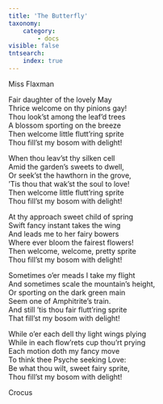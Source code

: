 ```yaml
---
title: 'The Butterfly'
taxonomy:
    category:
        - docs
visible: false
tntsearch:
    index: true
---
```


<div class="author">Miss Flaxman</div>

Fair daughter of the lovely May  
Thrice welcome on thy pinions gay!  
Thou look’st among the leaf’d trees  
A blossom sporting on the breeze  
Then welcome little flutt’ring sprite  
Thou fill’st my bosom with delight!

When thou leav’st thy silken cell  
Amid the garden’s sweets to dwell,  
Or seek’st the hawthorn in the grove,  
’Tis thou that wak’st the soul to love!  
Then welcome little flutt’ring sprite  
Thou fill’st my bosom with delight!

At thy approach sweet child of spring  
Swift fancy instant takes the wing  
And leads me to her fairy bowers  
Where ever bloom the fairest flowers!  
Then welcome, welcome, pretty sprite  
Thou fill’st my bosom with delight!

Sometimes o’er meads I take my flight  
And sometimes scale the mountain’s height,  
Or sporting on the dark green main  
Seem one of Amphitrite’s train.  
And still ’tis thou fair flutt’ring sprite  
That fill’st my bosom with delight!

While o’er each dell thy light wings plying  
While in each flow’rets cup thou’rt prying  
Each motion doth my fancy move  
To think thee Psyche seeking Love:  
Be what thou wilt, sweet fairy sprite,  
Thou fill’st my bosom with delight!

Crocus